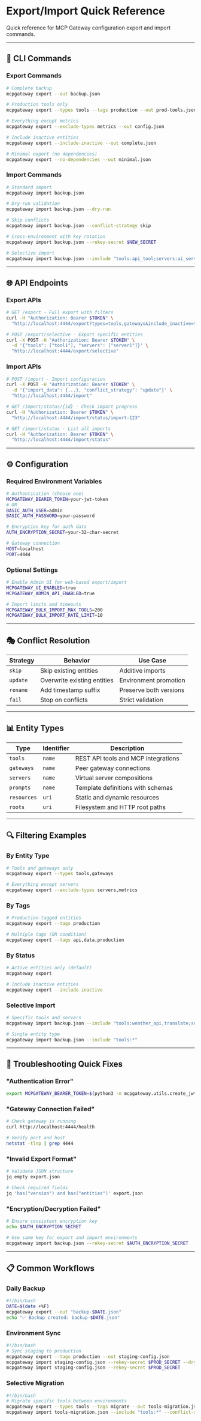 # Export/Import Quick Reference

Quick reference for MCP Gateway configuration export and import commands.

---

## 🚀 CLI Commands

### Export Commands

```bash
# Complete backup
mcpgateway export --out backup.json

# Production tools only
mcpgateway export --types tools --tags production --out prod-tools.json

# Everything except metrics
mcpgateway export --exclude-types metrics --out config.json

# Include inactive entities
mcpgateway export --include-inactive --out complete.json

# Minimal export (no dependencies)
mcpgateway export --no-dependencies --out minimal.json
```

### Import Commands

```bash
# Standard import
mcpgateway import backup.json

# Dry-run validation
mcpgateway import backup.json --dry-run

# Skip conflicts
mcpgateway import backup.json --conflict-strategy skip

# Cross-environment with key rotation
mcpgateway import backup.json --rekey-secret $NEW_SECRET

# Selective import
mcpgateway import backup.json --include "tools:api_tool;servers:ai_server"
```

---

## 🌐 API Endpoints

### Export APIs

```bash
# GET /export - Full export with filters
curl -H "Authorization: Bearer $TOKEN" \
  "http://localhost:4444/export?types=tools,gateways&include_inactive=true"

# POST /export/selective - Export specific entities
curl -X POST -H "Authorization: Bearer $TOKEN" \
  -d '{"tools": ["tool1"], "servers": ["server1"]}' \
  "http://localhost:4444/export/selective"
```

### Import APIs

```bash
# POST /import - Import configuration
curl -X POST -H "Authorization: Bearer $TOKEN" \
  -d '{"import_data": {...}, "conflict_strategy": "update"}' \
  "http://localhost:4444/import"

# GET /import/status/{id} - Check import progress
curl -H "Authorization: Bearer $TOKEN" \
  "http://localhost:4444/import/status/import-123"

# GET /import/status - List all imports
curl -H "Authorization: Bearer $TOKEN" \
  "http://localhost:4444/import/status"
```

---

## ⚙️ Configuration

### Required Environment Variables

```bash
# Authentication (choose one)
MCPGATEWAY_BEARER_TOKEN=your-jwt-token
# OR
BASIC_AUTH_USER=admin
BASIC_AUTH_PASSWORD=your-password

# Encryption key for auth data
AUTH_ENCRYPTION_SECRET=your-32-char-secret

# Gateway connection
HOST=localhost
PORT=4444
```

### Optional Settings

```bash
# Enable Admin UI for web-based export/import
MCPGATEWAY_UI_ENABLED=true
MCPGATEWAY_ADMIN_API_ENABLED=true

# Import limits and timeouts
MCPGATEWAY_BULK_IMPORT_MAX_TOOLS=200
MCPGATEWAY_BULK_IMPORT_RATE_LIMIT=10
```

---

## 🎭 Conflict Resolution

| Strategy | Behavior | Use Case |
|----------|----------|----------|
| `skip` | Skip existing entities | Additive imports |
| `update` | Overwrite existing entities | Environment promotion |
| `rename` | Add timestamp suffix | Preserve both versions |
| `fail` | Stop on conflicts | Strict validation |

---

## 📊 Entity Types

| Type | Identifier | Description |
|------|------------|-------------|
| `tools` | `name` | REST API tools and MCP integrations |
| `gateways` | `name` | Peer gateway connections |
| `servers` | `name` | Virtual server compositions |
| `prompts` | `name` | Template definitions with schemas |
| `resources` | `uri` | Static and dynamic resources |
| `roots` | `uri` | Filesystem and HTTP root paths |

---

## 🔍 Filtering Examples

### By Entity Type
```bash
# Tools and gateways only
mcpgateway export --types tools,gateways

# Everything except servers
mcpgateway export --exclude-types servers,metrics
```

### By Tags
```bash
# Production-tagged entities
mcpgateway export --tags production

# Multiple tags (OR condition)
mcpgateway export --tags api,data,production
```

### By Status
```bash
# Active entities only (default)
mcpgateway export

# Include inactive entities
mcpgateway export --include-inactive
```

### Selective Import
```bash
# Specific tools and servers
mcpgateway import backup.json --include "tools:weather_api,translate;servers:ai_server"

# Single entity type
mcpgateway import backup.json --include "tools:*"
```

---

## 🔧 Troubleshooting Quick Fixes

### "Authentication Error"
```bash
export MCPGATEWAY_BEARER_TOKEN=$(python3 -m mcpgateway.utils.create_jwt_token --username admin --exp 0 --secret my-test-key)
```

### "Gateway Connection Failed" 
```bash
# Check gateway is running
curl http://localhost:4444/health

# Verify port and host
netstat -tlnp | grep 4444
```

### "Invalid Export Format"
```bash
# Validate JSON structure
jq empty export.json

# Check required fields
jq 'has("version") and has("entities")' export.json
```

### "Encryption/Decryption Failed"
```bash
# Ensure consistent encryption key
echo $AUTH_ENCRYPTION_SECRET

# Use same key for export and import environments
mcpgateway import backup.json --rekey-secret $AUTH_ENCRYPTION_SECRET
```

---

## 📋 Common Workflows

### Daily Backup
```bash
#!/bin/bash
DATE=$(date +%F)
mcpgateway export --out "backup-$DATE.json"
echo "✅ Backup created: backup-$DATE.json"
```

### Environment Sync
```bash
#!/bin/bash
# Sync staging to production
mcpgateway export --tags production --out staging-config.json
mcpgateway import staging-config.json --rekey-secret $PROD_SECRET --dry-run
mcpgateway import staging-config.json --rekey-secret $PROD_SECRET
```

### Selective Migration
```bash
#!/bin/bash
# Migrate specific tools between environments
mcpgateway export --types tools --tags migrate --out tools-migration.json
mcpgateway import tools-migration.json --include "tools:*" --conflict-strategy update
```